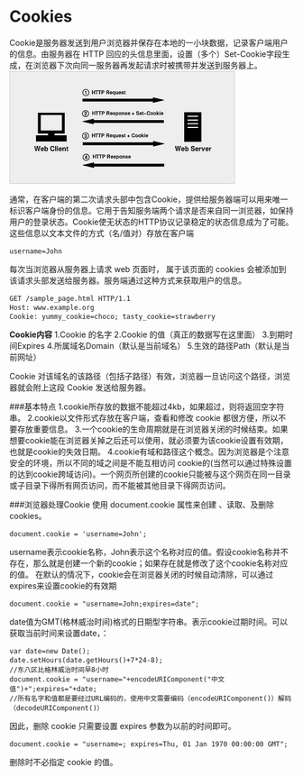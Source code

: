 Cookies
===================
Cookie是服务器发送到用户浏览器并保存在本地的一小块数据，记录客户端用户的信息。由服务器在 HTTP 回应的头信息里面，设置（多个）Set-Cookie字段生成，在浏览器下次向同一服务器再发起请求时被携带并发送到服务器上。
![](./相关文件/21.1.JPG)

通常，在客户端的第二次请求头部中包含Cookie，提供给服务器端可以用来唯一标识客户端身份的信息。它用于告知服务端两个请求是否来自同一浏览器，如保持用户的登录状态。Cookie使无状态的HTTP协议记录稳定的状态信息成为了可能。这些信息以文本文件的方式（名/值对）存放在客户端

    username=John
每次当浏览器从服务器上请求 web 页面时， 属于该页面的 cookies 会被添加到该请求头部发送给服务器。服务端通过这种方式来获取用户的信息。

    GET /sample_page.html HTTP/1.1
    Host: www.example.org
    Cookie: yummy_cookie=choco; tasty_cookie=strawberry

**Cookie内容**
1.Cookie 的名字
2.Cookie 的值（真正的数据写在这里面）
3.到期时间Expires
4.所属域名Domain（默认是当前域名）
5.生效的路径Path（默认是当前网址）

Cookie 对该域名的该路径（包括子路径）有效，浏览器一旦访问这个路径，浏览器就会附上这段 Cookie 发送给服务器。

###基本特点
1.cookie所存放的数据不能超过4kb，如果超过，则将返回空字符串。
2.cookie以文件形式存放在客户端，查看和修改 cookie 都很方便，所以不要存放重要信息。
3.一个cookie的生命周期就是在浏览器关闭的时候结束。如果想要cookie能在浏览器关掉之后还可以使用，就必须要为该cookie设置有效期，也就是cookie的失效日期。
4.cookie有域和路径这个概念。因为浏览器是个注意安全的环境，所以不同的域之间是不能互相访问 cookie的(当然可以通过特殊设置的达到cookie跨域访问)。一个网页所创建的cookie只能被与这个网页在同一目录或子目录下得所有网页访问，而不能被其他目录下得网页访问。


###浏览器处理Cookie
使用 document.cookie 属性来创建 、读取、及删除 cookies。

    document.cookie = 'username=John';
username表示cookie名称，John表示这个名称对应的值。假设cookie名称并不存在，那么就是创建一个新的cookie；如果存在就是修改了这个cookie名称对应的值。
在默认的情况下，cookie会在浏览器关闭的时候自动清除，可以通过expires来设置cookie的有效期

    document.cookie = "username=John;expires=date";
date值为GMT(格林威治时间)格式的日期型字符串。表示cookie过期时间。可以获取当前时间来设置date，：

    var date=new Date();
    date.setHours(date.getHours()+7*24-8);
    //东八区比格林威治时间早8小时
    document.cookie = "username="+encodeURIComponent("中文值")+";expires="+date;
    //所有名字和值都是要经过URL编码的，使用中文需要编码（encodeURIComponent()）解码（decodeURIComponent()）
因此，删除 cookie 只需要设置 expires 参数为以前的时间即可。

    document.cookie = "username=; expires=Thu, 01 Jan 1970 00:00:00 GMT";
删除时不必指定 cookie 的值。